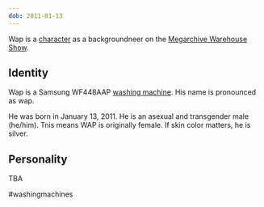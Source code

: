 ```yaml
---
dob: 2011-01-13
---
```

Wap is a [character](Characters.md) as a backgroundneer on the [Megarchive Warehouse Show](Megarchive%20Warehouse%20Show.md).

## Identity

Wap is a Samsung WF448AAP [washing machine](Washing%20Machines.md). His name is pronounced as wap.

He was born in January 13, 2011. He is an asexual and transgender male (he/him).  Tnis means WAP is originally female.
If skin color matters, he is silver.

## Personality

TBA

#washingmachines 